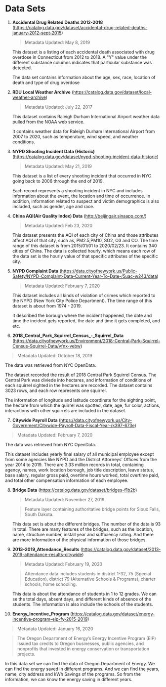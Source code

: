 # Data Sets

1. **Accidental Drug Related Deaths 2012-2018** (https://catalog.data.gov/dataset/accidental-drug-related-deaths-january-2012-sept-2015)

   > Metadata Updated: May 8, 2019

   This dataset is a listing of each accidental death associated with drug overdose in Connecticut from 2012 to 2018. A "Y" value under the different substance columns indicates that particular substance was detected.

   The data set contains information about the age, sex, race, location of death and type of drug overdose

2. **RDU Local Weather Archive** (https://catalog.data.gov/dataset/local-weather-archive)

   > Metadata Updated: July 22, 2017

   This dataset contains Raleigh Durham International Airport weather data pulled from the NOAA web service. 

   It contains weather data for Raleigh Durham International Airport from 2007 to 2020, such as temperature, wind speed, and weather conditions.

3. **NYPD Shooting Incident Data (Historic)** (https://catalog.data.gov/dataset/nypd-shooting-incident-data-historic)

   > Metadata Updated: May 21, 2019

   This dataset is a list of every shooting incident that occurred in NYC going back to 2006 through the end of 2019.

   Each record represents a shooting incident in NYC and includes information about the event, the location and time of occurrence. In addition, information related to suspect and victim demographics is also included, such as gender, age and race.
4. **China AQI(Air Quality Index) Data** (http://beijingair.sinaapp.com/)

   > Metadata Updated: Feb 23, 2020

   This dataset presents the AQI of each city of China and those attributes affect AQI of that city, such as, PM2.5,PM10, SO2, O3 and CO. The time range of this dataset is from 2015/01/01 to 2020/02/23. It contains 340 cities of China. The data is collected hourly, which means each row of the data set is the hourly value of that specific attributes of the specific city.

6. **NYPD Complaint Data** (https://data.cityofnewyork.us/Public-Safety/NYPD-Complaint-Data-Current-Year-To-Date-/5uac-w243/data)

   > Metadata Updated: February 7, 2020

   This dataset includes all kinds of violation of crimes which reported to the NYPD (New York City Police Department). The time range of this dataset is about from 1974 - 2019. 

   It described the borough where the incident happened, the date and time the incident gets reported, the date and time it gets completed, and etc. 
  
 7. **2018_Central_Park_Squirrel_Census_-_Squirrel_Data** (https://data.cityofnewyork.us/Environment/2018-Central-Park-Squirrel-Census-Squirrel-Data/vfnx-vebw)
 
   > Metadata Updated: October 18, 2019

   The data was retrieved from NYC OpenData.
   
   The dataset recorded the result of 2018 Central Park Squirrel Census. The Central Park was diviede into hectares, and information of conditions of each squirrel sighted in the hectares are recorded. The dataset contains 3023 rows, and each row represents one squirrel.
   
   The information of longitude and latitude coordinate for the sighting point, the hectare from which the quirrel was spotted, date, age, fur color, actions, interactions with other squirrels are included in the dataset.

 7. **Citywide Payroll Data** (https://data.cityofnewyork.us/City-Government/Citywide-Payroll-Data-Fiscal-Year-/k397-673e)
 
   > Metadata Updated: February 7, 2020

   The data was retrieved from NYC OpenData.
   
   This dataset includes yearly final salary of all municipal employee except from some agencies like NYPD and the District Attorneys’ Offices from the year 2014 to 2019. There are 3.33 million records in total, containing agency, names, work location borough, job title description, leave status, base salary, regular gross paid, overtime hours worked, total overtime paid, and total other compensation information of each employee.
   
8. **Bridge Data** (https://catalog.data.gov/dataset/bridges-f1b2b)

   >Metadata Updated: November 27, 2019 
   
   >Feature layer containing authoritative bridge points for Sioux Falls, South Dakota.
   
   This data set is about the different bridges. The number of the data is 93 in total. There are many features of the bridges, such as the location, name, structure number, install year and sufficiency rating. And there are more information of the physical information of those bridges.

9. **2013-2019_Attendance_Results** (https://catalog.data.gov/dataset/2013-2019-attendance-results-citywide)
   
   > Metadata Updated: February 19, 2020 
   
   > Attendance data includes students in district 1-32, 75 (Special Education), district 79 (Alternative Schools & Programs), charter schools, home schooling.
   
   This data is about the attendance of students in 1 to 12 grades. We can se the total days, absent days, and different kinds of absence of the students. The information is also include the schools of the students. 
   

10. **Energy_Incentive_Program** (https://catalog.data.gov/dataset/energy-incentive-program-eip-fy-2015-2019)

   >Metadata Updated: January 16, 2020 
   
   >The Oregon Department of Energy’s Energy Incentive Program (EIP) issued tax credits to Oregon businesses, public agencies, and nonprofits that invested in energy conservation or transportation projects.
   
   In this data set we can find the data of Oregon Department of Energy. We can find the energy saved in different programs. And we can find the years, name, city address and kWh Savings of the programs. So from the information, we can know the energy saving in different years.
   
   
   
   
   
   
